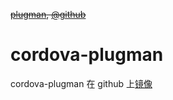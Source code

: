

~~[plugman](https://dev.bukkit.org/bukkit-plugins/plugman/), [@github](https://github.com/r-clancy/PlugMan)~~


# cordova-plugman

cordova-plugman 在 github 上[镜像](https://github.com/apache/cordova-plugman/)

 